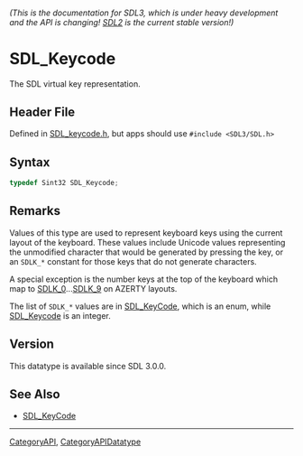 ###### (This is the documentation for SDL3, which is under heavy development and the API is changing! [SDL2](https://wiki.libsdl.org/SDL2/) is the current stable version!)
# SDL_Keycode

The SDL virtual key representation.

## Header File

Defined in [SDL_keycode.h](https://github.com/libsdl-org/SDL/blob/main/include/SDL3/SDL_keycode.h), but apps should use `#include <SDL3/SDL.h>`

## Syntax

```c
typedef Sint32 SDL_Keycode;
```

## Remarks

Values of this type are used to represent keyboard keys using the current
layout of the keyboard. These values include Unicode values representing
the unmodified character that would be generated by pressing the key, or an
`SDLK_*` constant for those keys that do not generate characters.

A special exception is the number keys at the top of the keyboard which map
to [SDLK_0](SDLK_0)...[SDLK_9](SDLK_9) on AZERTY layouts.

The list of `SDLK_*` values are in [SDL_KeyCode](SDL_KeyCode), which is an
enum, while [SDL_Keycode](SDL_Keycode) is an integer.

## Version

This datatype is available since SDL 3.0.0.

## See Also

* [SDL_KeyCode](SDL_KeyCode)

----
[CategoryAPI](CategoryAPI), [CategoryAPIDatatype](CategoryAPIDatatype)


